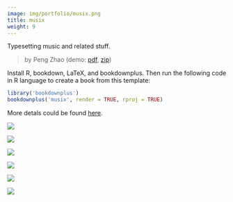 ```yaml
---
image: img/portfolio/musix.png
title: musix
weight: 9
---
```


Typesetting music and related stuff.

> by Peng Zhao (demo: [pdf](https://github.com/pzhaonet/bookdownplus/raw/master/upload/musix/showcase/musix.pdf), [zip](https://github.com/pzhaonet/bookdownplus/raw/master/upload/musix/demo.zip))

<!--more-->

Install R, bookdown, LaTeX, and bookdownplus. Then run the following code in R language to create a book from this template:

```r
library('bookdownplus')
bookdownplus('musix', render = TRUE, rproj = TRUE)
```

More detals could be found [here](https://github.com/pzhaonet/bookdownplus).
<p><a href="https://github.com/pzhaonet/bookdownplus/raw/master/upload/musix/showcase/cover.png"><img class = "jf-image-shadow" src="https://github.com/pzhaonet/bookdownplus/raw/master/upload/musix/showcase/cover.png" /></a></p>
<p><a href="https://github.com/pzhaonet/bookdownplus/raw/master/upload/musix/showcase/musix10.png"><img class = "jf-image-shadow" src="https://github.com/pzhaonet/bookdownplus/raw/master/upload/musix/showcase/musix10.png" /></a></p>
<p><a href="https://github.com/pzhaonet/bookdownplus/raw/master/upload/musix/showcase/musix13.png"><img class = "jf-image-shadow" src="https://github.com/pzhaonet/bookdownplus/raw/master/upload/musix/showcase/musix13.png" /></a></p>
<p><a href="https://github.com/pzhaonet/bookdownplus/raw/master/upload/musix/showcase/musix2.png"><img class = "jf-image-shadow" src="https://github.com/pzhaonet/bookdownplus/raw/master/upload/musix/showcase/musix2.png" /></a></p>
<p><a href="https://github.com/pzhaonet/bookdownplus/raw/master/upload/musix/showcase/musix7.png"><img class = "jf-image-shadow" src="https://github.com/pzhaonet/bookdownplus/raw/master/upload/musix/showcase/musix7.png" /></a></p>
<p><a href="https://github.com/pzhaonet/bookdownplus/raw/master/upload/musix/showcase/musix8.png"><img class = "jf-image-shadow" src="https://github.com/pzhaonet/bookdownplus/raw/master/upload/musix/showcase/musix8.png" /></a></p>
